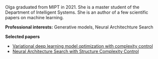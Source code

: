 Olga graduated from  MIPT in 2021. She is a master student of the Department of Intelligent Systems.
She is an author of a few scientific papers on machine learning.

**Professional interests:** Generative models, Neural Architechture Search 

**Selected papers**
* [Variational deep learning model optimization with complexity control](http://www.mathnet.ru/php/archive.phtml?wshow=paper&jrnid=ia&paperid=710&option_lang=eng)
* [Neural Architecture Search with Structure Complexity Control](https://easychair.org/publications/preprint/H5MC)


